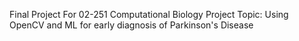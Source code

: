 Final Project For 02-251 Computational Biology
Project Topic: Using OpenCV and ML for early diagnosis of Parkinson's Disease

